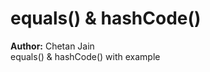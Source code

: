 # equals() & hashCode()
<b>Author:</b> Chetan Jain
</br>
<span>equals() & hashCode() with example</span>
</br></br>

